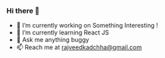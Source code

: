 ### Hi there 👋

<!--
**rajveekadchha/rajveekadchha** is a ✨ _special_ ✨ repository because its `README.md` (this file) appears on your GitHub profile.-->

- 🔭 I’m currently working on Something Interesting !
- 🌱 I’m currently learning React JS
- 💬 Ask me  anything buggy
- 📫 Reach me at rajveedkadchha@gmail.com

